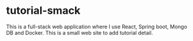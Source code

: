 # tutorial-smack
This is a full-stack web application where I use React, Spring boot, Mongo DB and Docker. This is a small web site to add tutorial detail.

